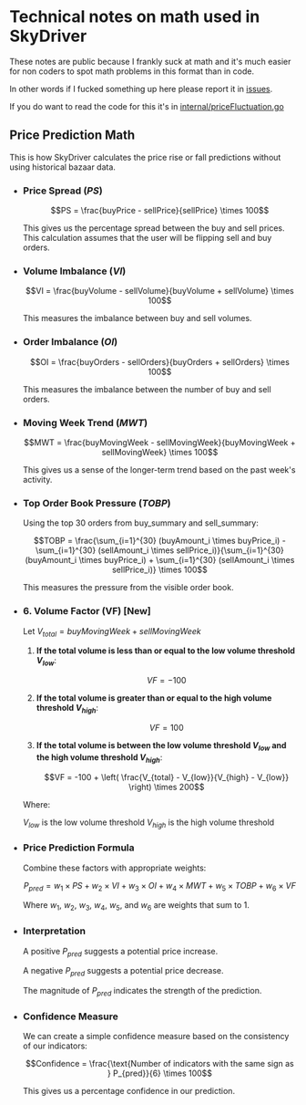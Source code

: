 # Technical notes on math used in SkyDriver

These notes are public because I frankly suck at math and it's much easier for non coders to spot math problems
in this format than in code.

In other words if I fucked something up here please report it in [issues](https://github.com/kociumba/SkyDriver/issues/new/choose).

If you do want to read the code for this it's in [internal/priceFluctuation.go](internal/priceFluctuation.go)

## Price Prediction Math

This is how SkyDriver calculates the price rise or fall predictions without using historical bazaar data.

- ### Price Spread $(PS)$
    $$PS = \frac{buyPrice - sellPrice}{sellPrice} \times 100$$

    This gives us the percentage spread between the buy and sell prices.
    This calculation assumes that the user will be flipping sell and buy orders.

- ### Volume Imbalance $(VI)$
    $$VI = \frac{buyVolume - sellVolume}{buyVolume + sellVolume} \times 100$$

    This measures the imbalance between buy and sell volumes.

- ### Order Imbalance $(OI)$
    $$OI = \frac{buyOrders - sellOrders}{buyOrders + sellOrders} \times 100$$

    This measures the imbalance between the number of buy and sell orders.

- ### Moving Week Trend $(MWT)$
    $$MWT = \frac{buyMovingWeek - sellMovingWeek}{buyMovingWeek + sellMovingWeek} \times 100$$

    This gives us a sense of the longer-term trend based on the past week's activity.

- ### Top Order Book Pressure $(TOBP)$
    Using the top 30 orders from buy_summary and sell_summary:

    $$TOBP = \frac{\sum_{i=1}^{30} (buyAmount_i \times buyPrice_i) - \sum_{i=1}^{30} (sellAmount_i \times sellPrice_i)}{\sum_{i=1}^{30} (buyAmount_i \times buyPrice_i) + \sum_{i=1}^{30} (sellAmount_i \times sellPrice_i)} \times 100$$

    This measures the pressure from the visible order book.

- ### 6. Volume Factor (VF) [New]
  
    Let $V_{total} = buyMovingWeek + sellMovingWeek$

    
    1. **If the total volume is less than or equal to the low volume threshold  $V_{low}$**:

        $$VF = -100$$

    2. **If the total volume is greater than or equal to the high volume threshold $V_{high}$**:

        $$VF = 100$$

    3. **If the total volume is between the low volume threshold $V_{low}$ and the high volume threshold $V_{high}$**:
    
        $$VF = -100 + \left( \frac{V_{total} - V_{low}}{V_{high} - V_{low}} \right) \times 200$$
  
    Where:

    $V_{low}$ is the low volume threshold
    $V_{high}$ is the high volume threshold

- ### Price Prediction Formula
    Combine these factors with appropriate weights:

    $$P_{pred} = w_1 \times PS + w_2 \times VI + w_3 \times OI + w_4 \times MWT + w_5 \times TOBP + w_6 \times VF$$

    Where $w_1$, $w_2$, $w_3$, $w_4$, $w_5$, and $w_6$ are weights that sum to 1.

- ### Interpretation

    A positive $P_{pred}$ suggests a potential price increase.

    A negative $P_{pred}$ suggests a potential price decrease.

    The magnitude of $P_{pred}$ indicates the strength of the prediction.

- ### Confidence Measure
    We can create a simple confidence measure based on the consistency of our indicators:

    $$Confidence = \frac{\text{Number of indicators with the same sign as } P_{pred}}{6} \times 100$$

    This gives us a percentage confidence in our prediction.
